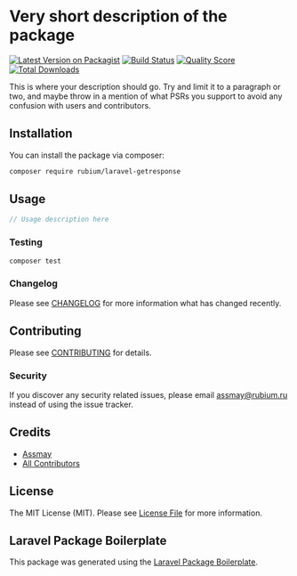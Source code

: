 # Very short description of the package

[![Latest Version on Packagist](https://img.shields.io/packagist/v/rubium/laravel-getresponse.svg?style=flat-square)](https://packagist.org/packages/rubium/laravel-getresponse)
[![Build Status](https://img.shields.io/travis/rubium/laravel-getresponse/master.svg?style=flat-square)](https://travis-ci.org/rubium/laravel-getresponse)
[![Quality Score](https://img.shields.io/scrutinizer/g/rubium/laravel-getresponse.svg?style=flat-square)](https://scrutinizer-ci.com/g/rubium/laravel-getresponse)
[![Total Downloads](https://img.shields.io/packagist/dt/rubium/laravel-getresponse.svg?style=flat-square)](https://packagist.org/packages/rubium/laravel-getresponse)

This is where your description should go. Try and limit it to a paragraph or two, and maybe throw in a mention of what PSRs you support to avoid any confusion with users and contributors.

## Installation

You can install the package via composer:

```bash
composer require rubium/laravel-getresponse
```

## Usage

``` php
// Usage description here
```

### Testing

``` bash
composer test
```

### Changelog

Please see [CHANGELOG](CHANGELOG.md) for more information what has changed recently.

## Contributing

Please see [CONTRIBUTING](CONTRIBUTING.md) for details.

### Security

If you discover any security related issues, please email assmay@rubium.ru instead of using the issue tracker.

## Credits

- [Assmay](https://github.com/rubium)
- [All Contributors](../../contributors)

## License

The MIT License (MIT). Please see [License File](LICENSE.md) for more information.

## Laravel Package Boilerplate

This package was generated using the [Laravel Package Boilerplate](https://laravelpackageboilerplate.com).